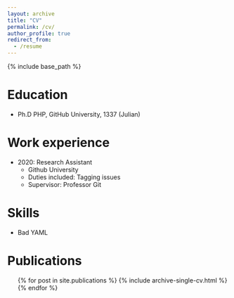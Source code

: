 ```yaml
---
layout: archive
title: "CV"
permalink: /cv/
author_profile: true
redirect_from:
  - /resume
---
```


{% include base_path %}

Education
======
* Ph.D PHP, GitHub University, 1337 (Julian)

Work experience
======
* 2020: Research Assistant
  * Github University
  * Duties included: Tagging issues
  * Supervisor: Professor Git
  
Skills
======
* Bad YAML

Publications
======
  <ul>{% for post in site.publications %}
    {% include archive-single-cv.html %}
  {% endfor %}</ul>